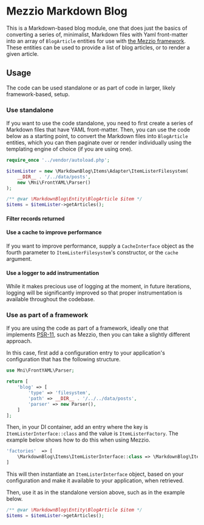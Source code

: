 # Mezzio Markdown Blog

This is a Markdown-based blog module, one that does just the basics of converting a series of, minimalist, Markdown files with Yaml front-matter into an array of `BlogArticle` entities for use with [the Mezzio framework][mezzio-url]. 
These entities can be used to provide a list of blog articles, or to render a given article.

## Usage

The code can be used standalone or as part of code in larger, likely framework-based, setup.

### Use standalone

If you want to use the code standalone, you need to first create a series of Markdown files that have YAML front-matter. 
Then, you can use the code below as a starting point, to convert the Markdown files into `BlogArticle` entities, which you can then paginate over or render individually using the templating engine of choice (if you are using one).

```php
require_once '../vendor/autoload.php';

$itemLister = new \MarkdownBlog\Items\Adapter\ItemListerFilesystem(
    __DIR__ . '/../data/posts',
    new \Mni\FrontYAML\Parser()
);

/** @var \MarkdownBlog\Entity\BlogArticle $item */
$items = $itemLister->getArticles();
```

#### Filter records returned

<!-- Cover the InputFilterInterface argument -->

#### Use a cache to improve performance

If you want to improve performance, supply a `CacheInterface` object as the fourth parameter to `ItemListerFilesystem`'s constructor, or the `cache` argument.

#### Use a logger to add instrumentation

While it makes precious use of logging at the moment, in future iterations, logging will be significantly improved so that proper instrumentation is available throughout the codebase.

### Use as part of a framework

If you are using the code as part of a framework, ideally one that implements [PSR-11](https://www.php-fig.org/psr/psr-11/), such as Mezzio, then you can take a slightly different approach.

In this case, first add a configuration entry to your application's configuration that has the following structure.

```php
use Mni\FrontYAML\Parser;

return [
    'blog' => [
        'type' => 'filesystem',
        'path' => __DIR__ . '/../../data/posts',
        'parser' => new Parser(),
    ]
];
```

Then, in your DI container, add an entry where the key is `ItemListerInterface::class` and the value is `ItemListerFactory`. 
The example below shows how to do this when using Mezzio.

```php
'factories'  => [
    \MarkdownBlog\Items\ItemListerInterface::class => \MarkdownBlog\Items\ItemListerFactory::class,
]
```

This will then instantiate an `ItemListerInterface` object, based on your configuration and make it available to your application, when retrieved.

Then, use it as in the standalone version above, such as in the example below.

```php
/** @var \MarkdownBlog\Entity\BlogArticle $item */
$items = $itemLister->getArticles();
```

[mezzio-url]: https://docs.mezzio.dev/mezzio/
